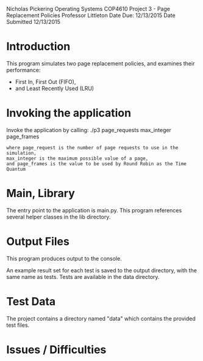 Nicholas Pickering
Operating Systems COP4610
Project 3 - Page Replacement Policies
Professor Littleton
Date Due: 12/13/2015
Date Submitted 12/13/2015

# Introduction
This program simulates two page replacement policies, and examines their performance:
- First In, First Out (FIFO),
- and Least Recently Used (LRU)

# Invoking the application
Invoke the application by calling:
    ./p3 page_requests max_integer page_frames

    where page_request is the number of page requests to use in the simulation,
    max_integer is the maximum possible value of a page,
    and page_frames is the value to be used by Round Robin as the Time Quantum

# Main, Library
The entry point to the application is main.py. This program references several helper classes in the lib directory.

# Output Files
This program produces output to the console.

An example result set for each test is saved to the output directory, with the same name as tests.
Tests are available in the data directory.

# Test Data
The project contains a directory named "data" which contains the provided test files.

# Issues / Difficulties
